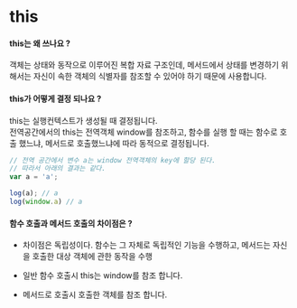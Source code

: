 # this

#### this는 왜 쓰나요 ?
객체는 상태와 동작으로 이루어진 복합 자료 구조인데, 메서드에서 상태를 변경하기 위해서는 자신이 속한 객체의 식별자를 참조할 수 있어야 하기 때문에 사용합니다. 

#### this가 어떻게 결정 되나요 ?

this는 실행컨텍스트가 생성될 때 결정됩니다.  
전역공간에서의 this는 전역객체 window를 참조하고, 함수를 실행 할 때는 함수로 호출 했느냐, 메서드로 호출했느냐에 따라 동적으로 결정됩니다.

``` javascript
// 전역 공간에서 변수 a는 window 전역객체의 key에 할당 된다.
// 따라서 아래의 결과는 같다. 
var a = 'a';

log(a); // a
log(window.a) // a
```

#### 함수 호출과 메서드 호출의 차이점은 ?

- 차이점은 독립성이다. 함수는 그 자체로 독립적인 기능을 수행하고, 메서드는 자신을 호출한 대상 객체에 관한 동작을 수행  

- 일반 함수 호출시 this는 window를 참조 합니다. 
- 메서드로 호출시 호출한 객체를 참조 합니다.